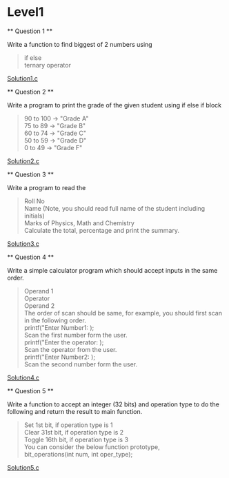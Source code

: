 # Level1


** Question 1 **

Write a function to find biggest of 2 numbers using <br/>
> if else <br/>
> ternary operator <br/>

[Solution1.c](https://github.com/saurabhcr007/Learning_2023/blob/main/Module1/Day1/Level1/Question1.c)


** Question 2 **

Write a program to print the grade of the given student using if else if block <br/>
> 90 to 100 -> "Grade A"<br/>
> 75 to 89 -> "Grade B"<br/>
> 60 to 74 -> "Grade C"<br/>
> 50 to 59 -> "Grade D"<br/>
> 0 to 49 -> "Grade F"<br/>

[Solution2.c](https://github.com/saurabhcr007/Learning_2023/blob/main/Module1/Day1/Level1/Question2.c)


** Question 3 **

 Write a program to read the <br/>
> Roll No<br/>
> Name (Note, you should read full name of the student including initials)<br/>
> Marks of Physics, Math and Chemistry<br/>
    Calculate the total, percentage and print the summary.<br/>

[Solution3.c](https://github.com/saurabhcr007/Learning_2023/blob/main/Module1/Day1/Level1/Question3.c)


** Question 4 **

Write a simple calculator program which should accept inputs in the same order.<br/>
> Operand 1<br/>
> Operator<br/>
> Operand 2<br/>
The order of scan should be same, for example, you should first scan in the following order.<br/>
printf("Enter Number1: );<br/>
Scan the first number form the user.<br/>
printf("Enter the operator: );<br/>
Scan the operator from the user.<br/>
printf("Enter Number2: );<br/>
Scan the second number form the user.<br/>

[Solution4.c](https://github.com/saurabhcr007/Learning_2023/blob/main/Module1/Day1/Level1/Question4.c)


** Question 5 **

Write a function to accept an integer (32 bits) and operation type to do the following and return the result to main function.<br/>
> Set 1st bit, if operation type is 1<br/>
> Clear 31st bit, if operation type is 2<br/>
> Toggle 16th bit, if operation type is 3<br/>
You can consider the below function prototype,<br/>
> bit_operations(int num, int oper_type);<br/>

[Solution5.c](https://github.com/saurabhcr007/Learning_2023/blob/main/Module1/Day1/Level1/Question5.c)
